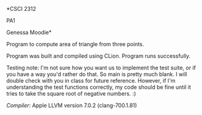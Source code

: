 *CSCI 2312

PA1

Genessa Moodie*

Program to compute area of triangle from three points.

Program was built and compiled using CLion.
Program runs successfully.

Testing note:
I'm not sure how you want us to implement the test suite, or if you have a way you'd rather do that.
So main is pretty much blank. I will double check with you in class for future reference.
However, if I'm understanding the test functions correctly, my code should be fine until it tries to 
take the square root of negative numbers. :)



*Compiler:* Apple LLVM version 7.0.2 (clang-700.1.81)

